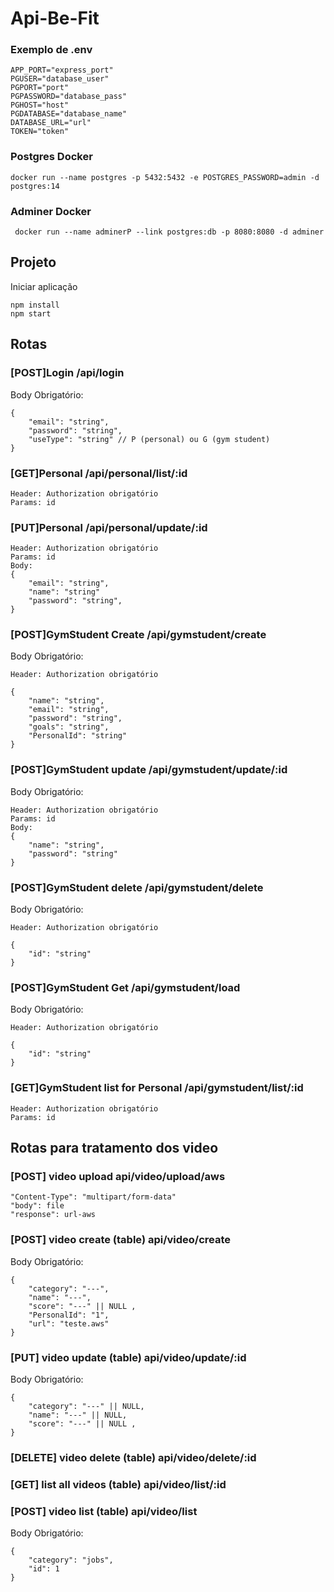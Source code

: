 # Api-Be-Fit

<h3> Exemplo de .env </h3>

```
APP_PORT="express_port"
PGUSER="database_user"
PGPORT="port"
PGPASSWORD="database_pass"
PGHOST="host"
PGDATABASE="database_name"
DATABASE_URL="url"
TOKEN="token"
```

<h3> Postgres Docker </h3>

```
docker run --name postgres -p 5432:5432 -e POSTGRES_PASSWORD=admin -d postgres:14
```

<h3> Adminer Docker </h3>

```
 docker run --name adminerP --link postgres:db -p 8080:8080 -d adminer
```

<h2> Projeto </h3>
<p> Iniciar aplicação

```
npm install
npm start
```

<h2> Rotas </h3>

<h3> [POST]Login /api/login</h3>
<p> Body Obrigatório:

```
{
    "email": "string",
    "password": "string",
    "useType": "string" // P (personal) ou G (gym student)
}
```

<h3> [GET]Personal /api/personal/list/:id</h3>

```
Header: Authorization obrigatório
Params: id

```

<h3> [PUT]Personal /api/personal/update/:id</h3>

```
Header: Authorization obrigatório
Params: id
Body:
{
    "email": "string",
    "name": "string"
    "password": "string",
}
```

<h3> [POST]GymStudent Create /api/gymstudent/create</h3>
<p> Body Obrigatório:

```
Header: Authorization obrigatório

{
    "name": "string",
    "email": "string",
    "password": "string",
    "goals": "string",
    "PersonalId": "string"
}
```

<h3> [POST]GymStudent update /api/gymstudent/update/:id</h3>
<p> Body Obrigatório:

```
Header: Authorization obrigatório
Params: id
Body:
{
    "name": "string",
    "password": "string"
}
```

<h3> [POST]GymStudent delete /api/gymstudent/delete</h3>
<p> Body Obrigatório:

```
Header: Authorization obrigatório

{
    "id": "string"
}
```

<h3> [POST]GymStudent Get /api/gymstudent/load</h3>
<p> Body Obrigatório:

```
Header: Authorization obrigatório

{
    "id": "string"
}
```

<h3> [GET]GymStudent list for Personal /api/gymstudent/list/:id</h3>

```
Header: Authorization obrigatório
Params: id

```


<h2> Rotas para tratamento dos video</h2>


<h3> [POST] video upload api/video/upload/aws</h3>

```
"Content-Type": "multipart/form-data"
"body": file 
"response": url-aws
```

<h3> [POST] video create (table) api/video/create</h3>

<p> Body Obrigatório:

```
{
    "category": "---",
    "name": "---",
    "score": "---" || NULL ,
    "PersonalId": "1",
    "url": "teste.aws"
}
```

<h3> [PUT] video update (table) api/video/update/:id</h3>

<p> Body Obrigatório:

```
{
    "category": "---" || NULL,
    "name": "---" || NULL,
    "score": "---" || NULL ,
}
```

<h3> [DELETE] video delete (table) api/video/delete/:id</h3>

<h3> [GET] list all videos (table) api/video/list/:id</h3>

<h3> [POST] video list (table) api/video/list</h3>

<p> Body Obrigatório:

```
{
    "category": "jobs",
    "id": 1
}
```

